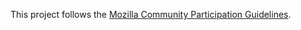 This project follows the [Mozilla Community Participation Guidelines](https://www.mozilla.org/en-US/about/governance/policies/participation/).
